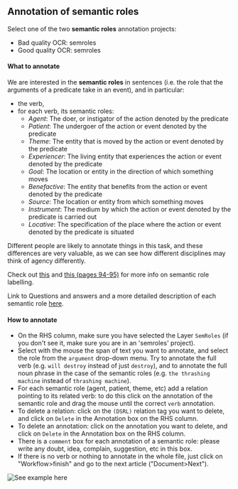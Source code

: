 ## Annotation of semantic roles

Select one of the two **semantic roles** annotation projects:
  * Bad quality OCR: semroles
  * Good quality OCR: semroles

#### What to annotate
We are interested in the **semantic roles** in sentences (i.e. the role that the arguments of a predicate take in an event), and in particular:
  * the verb,
  * for each verb, its semantic roles:
    * _Agent_: The doer, or instigator of the action denoted by the predicate
    * _Patient_: The undergoer of the action or event denoted by the predicate
    * _Theme_: The entity that is moved by the action or event denoted by the predicate
    * _Experiencer_: The living entity that experiences the action or event denoted by the predicate
    * _Goal_: The location or entity in the direction of which something moves
    * _Benefactive_: The entity that benefits from the action or event denoted by the predicate
    * _Source_: The location or entity from which something moves
    * _Instrument_: The medium by which the action or event denoted by the predicate is carried out
    * _Locative_: The specification of the place where the action or event denoted by the predicate is situated

Different people are likely to annotate things in this task, and these differences are very valuable, as we can see how different disciplines may think of agency differently.

Check out [this](https://web.stanford.edu/~jurafsky/slp3/18.pdf) and [this (pages 94-95)](http://citeseerx.ist.psu.edu/viewdoc/download?doi=10.1.1.476.8124&rep=rep1&type=pdf) for more info on semantic role labelling.

Link to Questions and answers and a more detailed description of each semantic role [here](https://docs.google.com/document/d/1NLenqdv-mD298XVLs3LTUmebLBAgcaAzlGYaFLmH-LM/edit).
  
#### How to annotate
* On the RHS column, make sure you have selected the Layer `SemRoles` (if you don't see it, make sure you are in an 'semroles' project).
* Select with the mouse the span of text you want to annotate, and select the role from the `argument` drop-down menu. Try to annotate the full verb (e.g. `will destroy` instead of just `destroy`), and to annotate the full noun phrase in the case of the semantic roles (e.g. `the thrashing machine` instead of `thrashing machine`).
* For each semantic role (agent, patient, theme, etc) add a relation pointing to its related verb: to do this click on the annotation of the semantic role and drag the mouse until the correct `verb` annotation.
* To delete a relation: click on the `(DSRL)` relation tag you want to delete, and click on `Delete` in the Annotation box on the RHS column.
* To delete an annotation: click on the annotation you want to delete, and click on `Delete` in the Annotation box on the RHS column.
* There is a `comment` box for each annotation of a semantic role: please write any doubt, idea, complain, suggestion, etc in this box.
* If there is no verb or nothing to annotate in the whole file, just click on "Workflow>finish" and go to the next article ("Document>Next").

![See example here](https://github.com/alan-turing-institute/Living-with-Machines/blob/master/working_documents/labs/language/mro_subgroups/annotation/semrolesGood.png)
